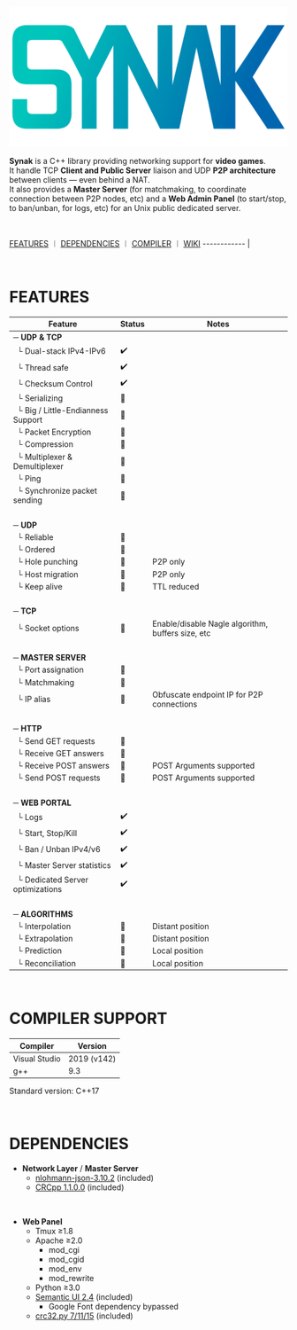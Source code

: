 ![Synak logo](https://raw.githubusercontent.com/PhilJbt/Synak/main/wiki/logo.png)

**Synak** is a C++ library providing networking support for **video games**.\
It handle TCP **Client and Public Server** liaison and UDP **P2P architecture** between clients — even behind a NAT.\
It also provides a **Master Server** (for matchmaking, to coordinate connection between P2P nodes, etc) and a **Web Admin Panel** (to start/stop, to ban/unban, for logs, etc) for an Unix public dedicated server.

&#160;


[FEATURES](README.md#FEATURES) &#65073; [DEPENDENCIES](README.md#DEPENDENCIES) &#65073; [COMPILER](README.md#COMPILER-SUPPORT) &#65073; [WIKI](wiki/readme.md)
------------ |

&#160;

# FEATURES

Feature | Status | Notes
------------ | ------------- | -------------
&#9472; **UDP & TCP** |   |  
&#160; &#9492; Dual-stack IPv4-IPv6 | :heavy_check_mark: |  
&#160; &#9492; Thread safe | :heavy_check_mark: |  
&#160; &#9492; Checksum Control | :heavy_check_mark: |    
&#160; &#9492; Serializing | :construction: |  
&#160; &#9492; Big / Little-Endianness Support | :construction: |  
&#160; &#9492; Packet Encryption | :construction: |  
&#160; &#9492; Compression | :construction: |  
&#160; &#9492; Multiplexer & Demultiplexer | :construction: |
&#160; &#9492; Ping | :construction: |  
&#160; &#9492; Synchronize packet sending | :construction: |  
  |   |  
&#9472; **UDP** |   |  
&#160; &#9492; Reliable | :construction: |  
&#160; &#9492; Ordered | :construction: |  
&#160; &#9492; Hole punching | :construction: | P2P only
&#160; &#9492; Host migration | :construction: | P2P only
&#160; &#9492; Keep alive | :construction: | TTL reduced
  |   |  
&#9472; **TCP** |   |  
&#160; &#9492; Socket options | :construction: | Enable/disable Nagle algorithm, buffers size, etc
  |   |  
&#9472; **MASTER SERVER** |   |  
&#160; &#9492; Port assignation | :construction: |  
&#160; &#9492; Matchmaking | :construction: |  
&#160; &#9492; IP alias | :construction: | Obfuscate endpoint IP for P2P connections
  |   |  
&#9472; **HTTP** |   |  
&#160; &#9492; Send GET requests | :construction: |  
&#160; &#9492; Receive GET answers | :construction: |  
&#160; &#9492; Receive POST answers | :construction: | POST Arguments supported
&#160; &#9492; Send POST requests | :construction: | POST Arguments supported
  |   |  
&#9472; **WEB PORTAL** |   |  
&#160; &#9492; Logs | :heavy_check_mark: |  
&#160; &#9492; Start, Stop/Kill | :heavy_check_mark: |  
&#160; &#9492; Ban / Unban IPv4/v6 | :heavy_check_mark: |  
&#160; &#9492; Master Server statistics | :heavy_check_mark: |  
&#160; &#9492; Dedicated Server optimizations | :heavy_check_mark: |  
  |   |  
&#9472; **ALGORITHMS** |   |  
&#160; &#9492; Interpolation | :construction: | Distant position
&#160; &#9492; Extrapolation | :construction: | Distant position
&#160; &#9492; Prediction | :construction: | Local position
&#160; &#9492; Reconciliation | :construction: | Local position

&#160;

# COMPILER SUPPORT

Compiler | Version
------------ | ------------ 
Visual Studio | 2019 (v142)
g++ | 9.3

Standard version: C++17

&#160;

# DEPENDENCIES

- **Network Layer** / **Master Server**
  - [nlohmann-json-3.10.2](https://github.com/nlohmann/json) (included)
  - [CRCpp 1.1.0.0](https://github.com/d-bahr/CRCpp) (included)

&#160;

- **Web Panel**
  - Tmux ≥1.8
  - Apache ≥2.0
    - mod_cgi
    - mod_cgid
    - mod_env
    - mod_rewrite
  - Python ≥3.0
  - [Semantic UI 2.4](https://semantic-ui.com/) (included)
    - Google Font dependency bypassed
  - [crc32.py 7/11/15](https://gist.github.com/cholcombe973/a0af818d212e58ae151c) (included)
